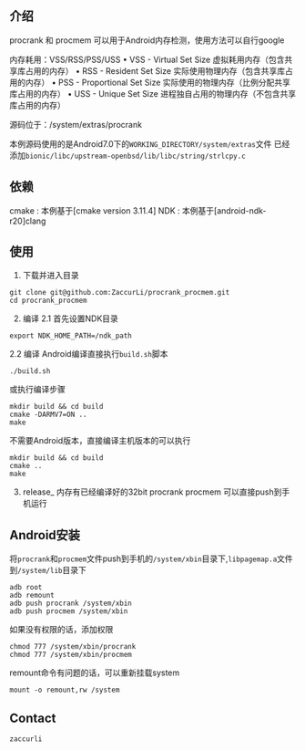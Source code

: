 <!--
project owner： zaccurli
data：20200309 
-->

## 介绍
procrank 和 procmem 可以用于Android内存检测，使用方法可以自行google

内存耗用：VSS/RSS/PSS/USS
• VSS - Virtual Set Size 虚拟耗用内存（包含共享库占用的内存）
• RSS - Resident Set Size 实际使用物理内存（包含共享库占用的内存）
• PSS - Proportional Set Size 实际使用的物理内存（比例分配共享库占用的内存）
• USS - Unique Set Size 进程独自占用的物理内存（不包含共享库占用的内存）

源码位于：/system/extras/procrank

本例源码使用的是Android7.0下的`WORKING_DIRECTORY/system/extras`文件
已经添加`bionic/libc/upstream-openbsd/lib/libc/string/strlcpy.c`




## 依赖
cmake : 本例基于[cmake version 3.11.4]
NDK   : 本例基于[android-ndk-r20]clang




## 使用
1. 下载并进入目录
```
git clone git@github.com:ZaccurLi/procrank_procmem.git
cd procrank_procmem
```
2. 编译
2.1 首先设置NDK目录
```
export NDK_HOME_PATH=/ndk_path
```
2.2 编译
Android编译直接执行`build.sh`脚本
```
./build.sh
```
或执行编译步骤
```
mkdir build && cd build 
cmake -DARMV7=ON ..
make
```
不需要Android版本，直接编译主机版本的可以执行
```
mkdir build && cd build 
cmake ..
make
```
3. release_
内存有已经编译好的32bit procrank procmem
可以直接push到手机运行



## Android安装
将`procrank`和`procmem`文件push到手机的`/system/xbin`目录下,`libpagemap.a`文件到`/system/lib`目录下
```
adb root
adb remount
adb push procrank /system/xbin
adb push procmem /system/xbin
```
如果没有权限的话，添加权限
```
chmod 777 /system/xbin/procrank
chmod 777 /system/xbin/procmem
```
remount命令有问题的话，可以重新挂载system
```
mount -o remount,rw /system
```


## Contact
```
zaccurli
```